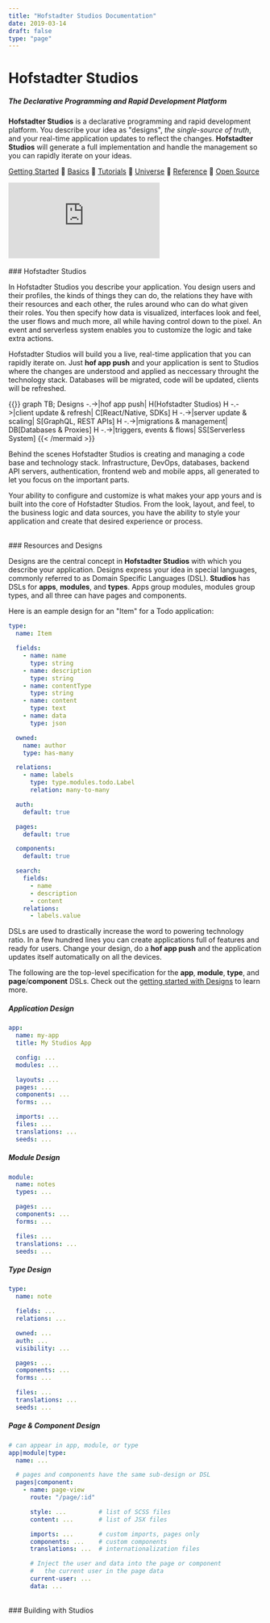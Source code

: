 ```yaml
---
title: "Hofstadter Studios Documentation"
date: 2019-03-14
draft: false
type: "page"
---
```


# Hofstadter Studios


##### The Declarative Programming and Rapid Development Platform

__Hofstadter Studios__ is a
declarative programming and rapid development platform.
You describe your idea as "designs",
_the single-source of truth_, and
your real-time application updates to reflect the changes.
__Hofstadter Studios__ will generate a
full implementation and handle the management
so you can rapidly iterate on your ideas.

[Getting Started](./getting-started)
🐢
[Basics](./basics)
🐢
[Tutorials](./tutorials)
🐢
[Universe](./universe)
🐢
[Reference](./reference)
🐢
[Open Source](https://github.com/hofstadter-io)

<div class="embed-responsive embed-responsive-16by9">
  <iframe src="https://www.youtube.com/embed/CI4355YizBA" frameborder="0" allow="autoplay; encrypted-media" allowfullscreen></iframe></iframe>
</div>

<br>
### Hofstadter Studios

In Hofstadter Studios you describe your application.
You design users and their profiles,
the kinds of things they can do,
the relations they have with their resources and each other,
the rules around who can do what given their roles.
You then specify how
data is visualized,
interfaces look and feel,
the user flows and much more,
all while having control down to the pixel.
An event and serverless system enables you
to customize the logic and take extra actions.

Hofstadter Studios will build you a live, real-time
application that you can rapidly iterate on.
Just __hof app push__ and your application is sent
to Studios where the changes are understood
and applied as neccessary throught the technology stack.
Databases will be migrated, code will be updated, clients will be refreshed.

{{<mermaid align="left">}}
graph TB;
    Designs -.->|hof app push| H(Hofstadter Studios)
    H -.->|client update & refresh| C[React/Native, SDKs]
    H -.->|server update & scaling| S[GraphQL, REST APIs]
    H -.->|migrations & management| DB[Databases & Proxies]
    H -.->|triggers, events & flows| SS[Serverless System]
{{< /mermaid >}}

Behind the scenes Hofstadter Studios
is creating and managing
a code base and technology stack.
Infrastructure, DevOps, databases,
backend API servers, authentication,
frontend web and mobile apps,
all generated to let you focus on the
important parts.

Your ability to configure and customize
is what makes your app yours
and is built into the core of Hofstadter Studios.
From the look, layout, and feel,
to the business logic and data sources,
you have the ability to style your
application and create that
desired experience or process.

<br>
### Resources and Designs

Designs are the central concept in __Hofstadter Studios__
with which you describe your application.
Designs express your idea in special languages,
commonly referred to as Domain Specific Languages (DSL).
__Studios__ has DSLs for __apps__, __modules__, and __types__.
Apps group modules, modules group types,
and all three can have pages and components.

Here is an eample design for
an "Item" for a Todo application:

```yaml
type:
  name: Item

  fields:
    - name: name
      type: string
    - name: description
      type: string
    - name: contentType
      type: string
    - name: content
      type: text
    - name: data
      type: json

  owned:
    name: author
    type: has-many

  relations:
    - name: labels
      type: type.modules.todo.Label
      relation: many-to-many

  auth:
    default: true

  pages:
    default: true

  components:
    default: true

  search:
    fields:
      - name
      - description
      - content
    relations:
      - labels.value
```

DSLs are used to drastically increase
the word to powering technology ratio.
In a few hundred lines you can create applications
full of features and ready for users.
Change your design, do a __hof app push__
and the application updates itself
automatically on all the devices.

The following are the top-level specification for the
__app__, __module__, __type__, and __page__/__component__ DSLs.
Check out the [getting started with Designs](/getting-started/designs) to learn more.

##### Application Design

```yaml
app:
  name: my-app
  title: My Studios App

  config: ...
  modules: ...

  layouts: ...
  pages: ...
  components: ...
  forms: ...

  imports: ...
  files: ...
  translations: ...
  seeds: ...
```

##### Module Design

```yaml
module:
  name: notes
  types: ...

  pages: ...
  components: ...
  forms: ...

  files: ...
  translations: ...
  seeds: ...
```

##### Type Design

```yaml
type:
  name: note

  fields: ...
  relations: ...

  owned: ...
  auth: ...
  visibility: ...

  pages: ...
  components: ...
  forms: ...

  files: ...
  translations: ...
  seeds: ...
```

##### Page & Component Design

```yaml
# can appear in app, module, or type
app|module|type:
  name: ...

  # pages and components have the same sub-design or DSL
  pages|component:
    - name: page-view
      route: "/page/:id"

      style: ...         # list of SCSS files
      content: ...       # list of JSX files

      imports: ...       # custom imports, pages only
      components: ...    # custom components
      translations: ...  # internationalization files

      # Inject the user and data into the page or component
      #   the current user in the page data
      current-user: ...
      data: ...
```



<br>
### Building with Studios



<br>


